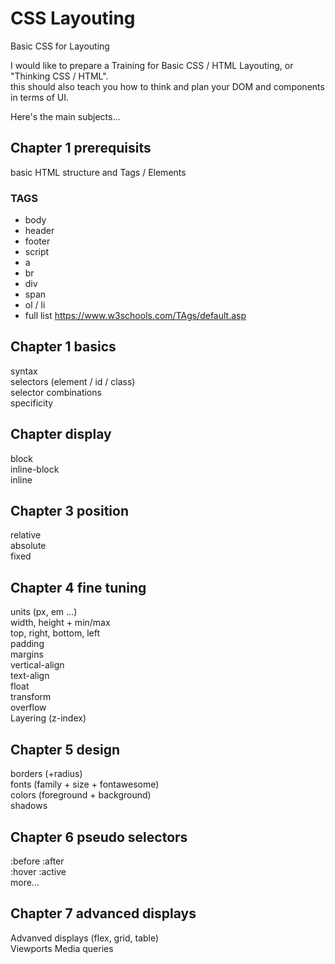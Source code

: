 # CSS Layouting
Basic CSS for Layouting  

I would like to prepare a Training for Basic CSS / HTML Layouting, or "Thinking CSS / HTML".  
this should also teach you how to think and plan your DOM and components in terms of UI.  

Here's the main subjects...  

## Chapter 1 prerequisits 
basic HTML structure and Tags / Elements

### TAGS
* body
* header
* footer
* script
* a
* br
* div
* span
* ol / li
* full list https://www.w3schools.com/TAgs/default.asp

## Chapter 1 basics
syntax  
selectors (element / id / class)  
selector combinations  
specificity

## Chapter display
block  
inline-block  
inline  

## Chapter 3 position
relative  
absolute  
fixed  

## Chapter 4 fine tuning
units (px, em ...)  
width, height + min/max  
top, right, bottom, left  
padding  
margins  
vertical-align  
text-align  
float  
transform  
overflow  
Layering (z-index)  

## Chapter 5 design
borders (+radius)  
fonts (family + size + fontawesome)  
colors (foreground + background)  
shadows

## Chapter 6 pseudo selectors
:before :after  
:hover :active  
more...

## Chapter 7 advanced displays
Advanved displays (flex, grid, table)  
Viewports
Media queries
